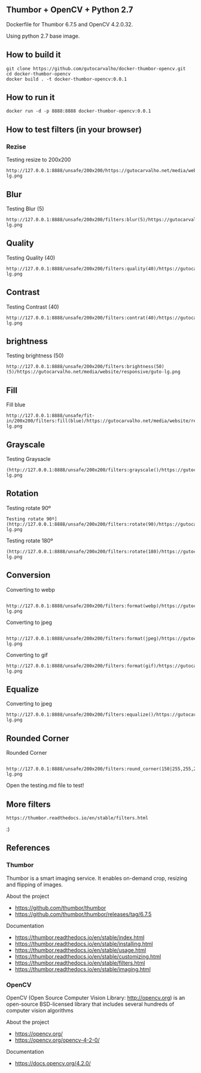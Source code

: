 ## Thumbor + OpenCV + Python 2.7

Dockerfile for Thumbor 6.7.5 and OpenCV 4.2.0.32.

Using python 2.7 base image.

## How to build it

    git clone https://github.com/gutocarvalho/docker-thumbor-opencv.git
    cd docker-thumbor-opencv
    docker build . -t docker-thumbor-opencv:0.0.1

## How to run it

    docker run -d -p 8888:8888 docker-thumbor-opencv:0.0.1

## How to test filters (in your browser)

### Rezise

Testing resize to 200x200

    http://127.0.0.1:8888/unsafe/200x200/https://gutocarvalho.net/media/website/responsive/guto-lg.png

## Blur

Testing Blur (5)

    http://127.0.0.1:8888/unsafe/200x200/filters:blur(5)/https://gutocarvalho.net/media/website/responsive/guto-lg.png

## Quality

Testing Quality (40)

    http://127.0.0.1:8888/unsafe/200x200/filters:quality(40)/https://gutocarvalho.net/media/website/responsive/guto-lg.png

## Contrast

Testing Contrast (40)

    http://127.0.0.1:8888/unsafe/200x200/filters:contrat(40)/https://gutocarvalho.net/media/website/responsive/guto-lg.png

## brightness

Testing brightness (50)

    http://127.0.0.1:8888/unsafe/200x200/filters:brightness(50)(5)/https://gutocarvalho.net/media/website/responsive/guto-lg.png

## Fill

Fill blue

    http://127.0.0.1:8888/unsafe/fit-in/200x200/filters:fill(blue)/https://gutocarvalho.net/media/website/responsive/guto-lg.png
    
## Grayscale

Testing Graysacle

    (http://127.0.0.1:8888/unsafe/200x200/filters:grayscale()/https://gutocarvalho.net/media/website/responsive/guto-lg.png
    
## Rotation

Testing rotate 90º

    Testing rotate 90º](http://127.0.0.1:8888/unsafe/200x200/filters:rotate(90)/https://gutocarvalho.net/media/website/responsive/guto-lg.png

Testing rotate 180º

    (http://127.0.0.1:8888/unsafe/200x200/filters:rotate(180)/https://gutocarvalho.net/media/website/responsive/guto-lg.png

## Conversion

Converting to webp

     http://127.0.0.1:8888/unsafe/200x200/filters:format(webp)/https://gutocarvalho.net/media/website/responsive/guto-lg.png

Converting to jpeg

     http://127.0.0.1:8888/unsafe/200x200/filters:format(jpeg)/https://gutocarvalho.net/media/website/responsive/guto-lg.png

Converting to gif

    http://127.0.0.1:8888/unsafe/200x200/filters:format(gif)/https://gutocarvalho.net/media/website/responsive/guto-lg.png

## Equalize

Converting to jpeg

    http://127.0.0.1:8888/unsafe/200x200/filters:equalize()/https://gutocarvalho.net/media/website/responsive/guto-lg.png

## Rounded Corner

Rounded Corner

     http://127.0.0.1:8888/unsafe/200x200/filters:round_corner(150|255,255,255,255)/https://gutocarvalho.net/media/website/responsive/guto-lg.png

Open the testing.md file to test!

## More filters

    https://thumbor.readthedocs.io/en/stable/filters.html
    
:)

## References

### Thumbor

Thumbor is a smart imaging service. It enables on-demand crop, resizing and flipping of images.

About the project

- https://github.com/thumbor/thumbor
- https://github.com/thumbor/thumbor/releases/tag/6.7.5

Documentation

- https://thumbor.readthedocs.io/en/stable/index.html
- https://thumbor.readthedocs.io/en/stable/installing.html
- https://thumbor.readthedocs.io/en/stable/usage.html
- https://thumbor.readthedocs.io/en/stable/customizing.html
- https://thumbor.readthedocs.io/en/stable/filters.html
- https://thumbor.readthedocs.io/en/stable/imaging.html

### OpenCV

OpenCV (Open Source Computer Vision Library: http://opencv.org) is an open-source BSD-licensed library that includes several hundreds of computer vision algorithms

About the project

- https://opencv.org/
- https://opencv.org/opencv-4-2-0/

Documentation

- https://docs.opencv.org/4.2.0/